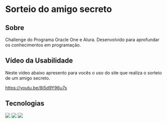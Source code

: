 <h1>Sorteio do amigo secreto</h1>

<h2> Sobre</h2>
<p>Challenge do Programa Oracle One e Alura. Desenvolvido para aprofundar os conhecimentos em programação.</p>

<h2> Vídeo da Usabilidade</h2>
<p>Neste vídeo abaixo apresento para vocês o uso do site que realiza o sorteio de um amigo secreto.</p>

https://youtu.be/8i5d9Y96u7s

##  Tecnologias
<div>
  <img src="https://img.shields.io/badge/HTML-239120?style=for-the-badge&logo=html5&logoColor=white">
  <img src="https://img.shields.io/badge/CSS-239120?&style=for-the-badge&logo=css3&logoColor=white">
  <img src="https://img.shields.io/badge/JavaScript-F7DF1E?style=for-the-badge&logo=javascript&logoColor=black">
</div>
